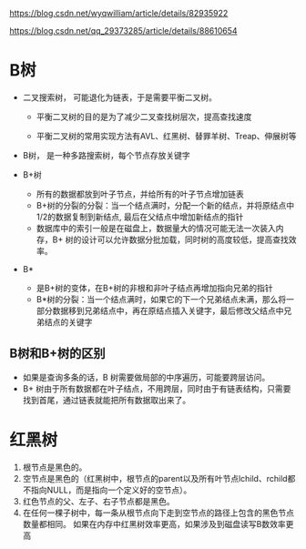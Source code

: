 https://blog.csdn.net/wyqwilliam/article/details/82935922

https://blog.csdn.net/qq_29373285/article/details/88610654

# B树 

* 二叉搜索树， 可能退化为链表，于是需要平衡二叉树。

  * 平衡二叉树的目的是为了减少二叉查找树层次，提高查找速度

  * 平衡二叉树的常用实现方法有AVL、红黑树、替罪羊树、Treap、伸展树等

* B树， 是一种多路搜索树，每个节点存放关键字
* B+树
  * 所有的数据都放到叶子节点，并给所有的叶子节点增加链表
  * B+树的分裂的分裂：当一个结点满时，分配一个新的结点，并将原结点中1/2的数据复制到新结点, 最后在父结点中增加新结点的指针
  * 数据库中的索引一般是在磁盘上，数据量大的情况可能无法一次装入内存，B+ 树的设计可以允许数据分批加载，同时树的高度较低，提高查找效率。
* B* 
  * 是B+树的变体，在B+树的非根和非叶子结点再增加指向兄弟的指针
  * B*树的分裂：当一个结点满时，如果它的下一个兄弟结点未满，那么将一部分数据移到兄弟结点中，再在原结点插入关键字，最后修改父结点中兄弟结点的关键字

## B树和B+树的区别
* 如果是查询多条的话，B 树需要做局部的中序遍历，可能要跨层访问。
*  B+ 树由于所有数据都在叶子结点，不用跨层，同时由于有链表结构，只需要找到首尾，通过链表就能把所有数据取出来了。

# 红黑树

1. 根节点是黑色的。
2. 空节点是黑色的（红黑树中，根节点的parent以及所有叶节点lchild、rchild都不指向NULL，而是指向一个定义好的空节点）。
3. 红色节点的父、左子、右子节点都是黑色。
4. 在任何一棵子树中，每一条从根节点向下走到空节点的路径上包含的黑色节点数量都相同。
如果在内存中红黑树效率更高，如果涉及到磁盘读写B数效率更高


